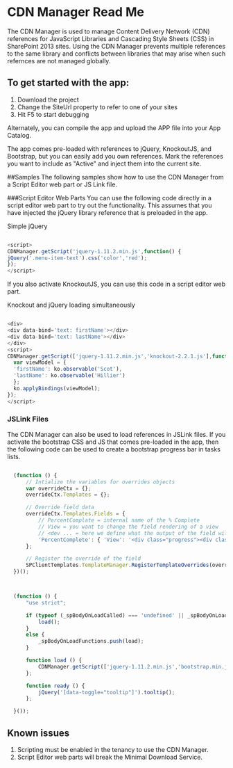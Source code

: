 CDN Manager Read Me
===================
The CDN Manager is used to manage Content Delivery Network (CDN) references for JavaScript Libraries and Cascading Style Sheets (CSS) in SharePoint 2013 sites. Using the CDN Manager prevents multiple references to the same library and conflicts between libraries that may arise when such refernces are not managed globally.

## To get started with the app:
1. Download the project
2. Change the SiteUrl property to refer to one of your sites
3. Hit F5 to start debugging

Alternately, you can compile the app and upload the APP file into your App Catalog.

The app comes pre-loaded with references to jQuery, KnockoutJS, and Bootstrap, but you can easily add you own references.
Mark the references you want to include as "Active" and inject them into the current site.

##Samples
The following samples show how to use the CDN Manager from a Script Editor web part or JS Link file.

###Script Editor Web Parts
You can use the following code directly in a script editor web part to try out the functionality. This assumes that you have injected the jQuery library reference that is preloaded in the app.

Simple jQuery
  ```JavaScript

  <script>
  CDNManager.getScript('jquery-1.11.2.min.js',function() {
  jQuery('.menu-item-text').css('color','red');
  });
  </script>

  ```

If you also activate KnockoutJS, you can use this code in a script editor web part.

Knockout and jQuery loading simultaneously
  ```JavaScript

  <div>
  <div data-bind='text: firstName'></div>
  <div data-bind='text: lastName'></div>
  </div>
  <script>
  CDNManager.getScript(['jquery-1.11.2.min.js','knockout-2.2.1.js'],function() {
    var viewModel = {
    'firstName': ko.observable('Scot'),
    'lastName': ko.observable('Hillier')
    };
    ko.applyBindings(viewModel);
  });
  </script>

  ```

### JSLink Files
The CDN Manager can also be used to load references in JSLink files. If you activate the bootstrap CSS and JS that comes pre-loaded in the app, then the following code can be used to create a bootstrap progress bar in tasks lists.

  ```JavaScript
 
    (function () {
        // Intialize the variables for overrides objects
        var overrideCtx = {};
        overrideCtx.Templates = {};

        // Override field data
        overrideCtx.Templates.Fields = {
            // PercentComplate = internal name of the % Complete
            // View = you want to change the field rendering of a view
            // <dev ... = here we define what the output of the field will be.
            'PercentComplete': { 'View': '<div class="progress"><div class="progress-bar" role="progressbar" aria-valuenow="<#=ctx.CurrentItem.PercentComplete.replace(" %", "")#>" aria-valuemin="0" aria-valuemax="100" style="width: <#=ctx.CurrentItem.PercentComplete.replace(" %", "")#>%;"><#=ctx.CurrentItem.PercentComplete.replace(" %", "")#>%</div></div>' }
        };

        // Register the override of the field
        SPClientTemplates.TemplateManager.RegisterTemplateOverrides(overrideCtx);
    })();



    (function () {
        "use strict";

        if (typeof (_spBodyOnLoadCalled) === 'undefined' || _spBodyOnLoadCalled) {
            load();
        }
        else {
            _spBodyOnLoadFunctions.push(load);
        }

        function load () {
            CDNManager.getScript(['jquery-1.11.2.min.js','bootstrap.min.js'], ready);
        };

        function ready () {
            jQuery('[data-toggle="tooltip"]').tooltip();
        };

    }());


 ```

## Known issues
1. Scripting must be enabled in the tenancy to use the CDN Manager.
2. Script Editor web parts will break the Minimal Download Service.